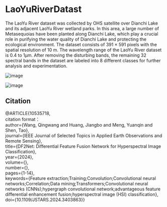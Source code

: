 # LaoYuRiverDatast
The LaoYu River dataset was collected by OHS satellite over Dianchi Lake and its adjacent LaoYu River wetland parks. In this area, a large number of Metasequoias have been planted along Dianchi Lake, which play a crucial role in purifying the water quality of Dianchi Lake and protecting the ecological environment. The dataset consists of 391 × 591 pixels with the spatial resolution of 10 m. The wavelength range of the LaoYu River dataset is 0.4 to 1µm. After removing the disturbing bands, the remaining 32 spectral bands in the dataset are labeled into 8 different classes for further analysis and experimentation.  <br>

![image](https://github.com/KustTeamWQW/LaoYuRiverDatast/assets/107611186/7d0057ce-17e3-47d1-b396-8dbb81f1f997) <br>

![image](https://github.com/KustTeamWQW/LaoYuRiverDatast/assets/107611186/b25eb97c-7fe9-4430-86ee-0e63df10cbc1)  <br>


 ## Citation
 @ARTICLE{10535718,<br>
 citation format：<br>
  author={Wang, Qingwang and Huang, Jiangbo and Meng, Yuanqin and Shen, Tao},<br>
  journal={IEEE Journal of Selected Topics in Applied Earth Observations and Remote Sensing},<br> 
  title={DF2Net: Differential Feature Fusion Network for Hyperspectral Image Classification}, <br>
  year={2024},<br>
  volume={},<br>
  number={},<br>
  pages={1-14},<br>
  keywords={Feature extraction;Training;Convolution;Convolutional neural networks;Correlation;Data mining;Transformers;Convolutional neural networks (CNNs);hypergraph convolutional network;advantageous feature differential enhancement fusion;hyperspectral image (HSI) classification},<br>
  doi={10.1109/JSTARS.2024.3403863}}<br>


